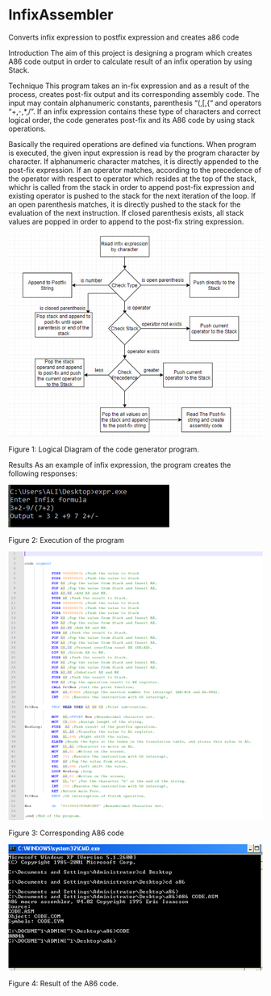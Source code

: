 # InfixAssembler
Converts infix expression to postfix expression and creates a86 code 

Introduction
The aim of this project is designing a program which creates A86 code output in order to calculate result of an infix operation by using Stack.

Technique
This program takes an in-fix expression and as a result of the process, creates post-fix output and its corresponding assembly code. The input may contain alphanumeric constants, parenthesis “(,[,{“ and operators “+,-,*,/”. If an infix expression contains these type of characters and correct logical order, the code generates post-fix and its A86 code by using stack operations.

Basically the required operations are defined via functions. When program is executed, the given input expression is read by the program character by character. If alphanumeric character matches, it is directly appended to the post-fix expression. If an operator matches, according to the precedence of the operator with respect to operator which resides at the top of the stack, whichr is called from the stack in order to append post-fix expression and existing operator is pushed to the stack for the next iteration of the loop. If an open parenthesis matches, it is directly pushed to the stack for the evaluation of the next instruction. If closed parenthesis exists, all stack values are popped in order to append to the post-fix string expression.


![alt text](https://github.com/akarakoc/InfixAssembler/blob/master/IMG/outline.png)

Figure 1: Logical Diagram of the code generator program.



Results
As an example of infix expression, the program creates the following responses:

![alt text](https://github.com/akarakoc/InfixAssembler/blob/master/IMG/sample.png)

Figure 2: Execution of the program

![alt text](https://github.com/akarakoc/InfixAssembler/blob/master/IMG/sample2.png)

Figure 3: Corresponding A86 code

![alt text](https://github.com/akarakoc/InfixAssembler/blob/master/IMG/sample3.png)

Figure 4: Result of the A86 code.
